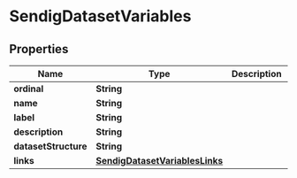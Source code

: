 

# SendigDatasetVariables


## Properties

| Name | Type | Description | Notes |
|------------ | ------------- | ------------- | -------------|
|**ordinal** | **String** |  |  [optional] |
|**name** | **String** |  |  [optional] |
|**label** | **String** |  |  [optional] |
|**description** | **String** |  |  [optional] |
|**datasetStructure** | **String** |  |  [optional] |
|**links** | [**SendigDatasetVariablesLinks**](SendigDatasetVariablesLinks.md) |  |  [optional] |



